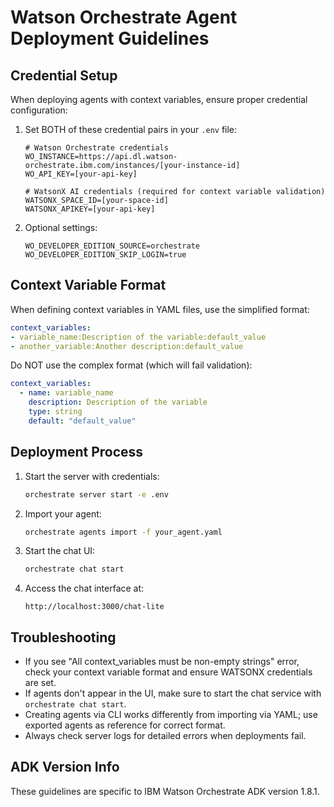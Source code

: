 # Watson Orchestrate Agent Deployment Guidelines

## Credential Setup
When deploying agents with context variables, ensure proper credential configuration:

1. Set BOTH of these credential pairs in your `.env` file:
   ```
   # Watson Orchestrate credentials
   WO_INSTANCE=https://api.dl.watson-orchestrate.ibm.com/instances/[your-instance-id]
   WO_API_KEY=[your-api-key]
   
   # WatsonX AI credentials (required for context variable validation)
   WATSONX_SPACE_ID=[your-space-id] 
   WATSONX_APIKEY=[your-api-key]
   ```

2. Optional settings:
   ```
   WO_DEVELOPER_EDITION_SOURCE=orchestrate
   WO_DEVELOPER_EDITION_SKIP_LOGIN=true
   ```

## Context Variable Format
When defining context variables in YAML files, use the simplified format:

```yaml
context_variables:
- variable_name:Description of the variable:default_value
- another_variable:Another description:default_value
```

Do NOT use the complex format (which will fail validation):
```yaml
context_variables:
  - name: variable_name
    description: Description of the variable
    type: string
    default: "default_value"
```

## Deployment Process
1. Start the server with credentials:
   ```bash
   orchestrate server start -e .env
   ```

2. Import your agent:
   ```bash
   orchestrate agents import -f your_agent.yaml
   ```

3. Start the chat UI:
   ```bash
   orchestrate chat start
   ```

4. Access the chat interface at:
   ```
   http://localhost:3000/chat-lite
   ```

## Troubleshooting
- If you see "All context_variables must be non-empty strings" error, check your context variable format and ensure WATSONX credentials are set.
- If agents don't appear in the UI, make sure to start the chat service with `orchestrate chat start`.
- Creating agents via CLI works differently from importing via YAML; use exported agents as reference for correct format.
- Always check server logs for detailed errors when deployments fail.

## ADK Version Info
These guidelines are specific to IBM Watson Orchestrate ADK version 1.8.1.
